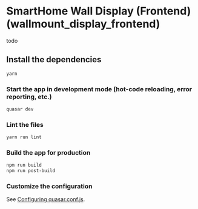 # SmartHome Wall Display (Frontend) (wallmount_display_frontend)

todo

## Install the dependencies
```bash
yarn
```

### Start the app in development mode (hot-code reloading, error reporting, etc.)
```bash
quasar dev
```

### Lint the files
```bash
yarn run lint
```

### Build the app for production
```bash
npm run build
npm run post-build
```

### Customize the configuration
See [Configuring quasar.conf.js](https://quasar.dev/quasar-cli/quasar-conf-js).
